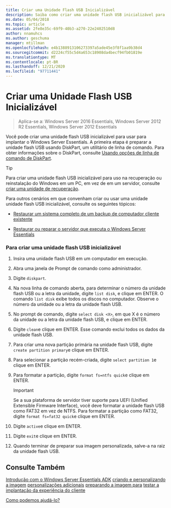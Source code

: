 ```yaml
---
title: Criar uma Unidade Flash USB Inicializável
description: Saiba como criar uma unidade flash USB inicializável para usar para implantar o Windows Server Essentials.
ms.date: 05/04/2018
ms.topic: article
ms.assetid: 2fe8e35c-69f9-40b3-a270-22e2402510d8
author: nnamuhcs
ms.author: geschuma
manager: mtillman
ms.openlocfilehash: e4b1388913106273397a5ade45e3f8f1aa9b38d4
ms.sourcegitcommit: d2224cf55c5d4a653c18908da4becf94fb01819e
ms.translationtype: MT
ms.contentlocale: pt-BR
ms.lasthandoff: 12/21/2020
ms.locfileid: "97711441"
---
```

# <a name="create-a-bootable-usb-flash-drive"></a>Criar uma Unidade Flash USB Inicializável

>Aplica-se a: Windows Server 2016 Essentials, Windows Server 2012 R2 Essentials, Windows Server 2012 Essentials

Você pode criar uma unidade flash USB inicializável para usar para implantar o Windows Server Essentials. A primeira etapa é preparar a unidade flash USB usando DiskPart, um utilitário de linha de comando. Para obter informações sobre o DiskPart, consulte [Usando opções de linha de comando de DiskPart](https://go.microsoft.com/fwlink/?LinkId=207073).


> [!TIP]
> Para criar uma unidade flash USB inicializável para uso na recuperação ou reinstalação do Windows em um PC, em vez de em um servidor, consulte [criar uma unidade de recuperação](https://support.microsoft.com/help/4026852/windows-create-a-recovery-drive).

 Para outros cenários em que convenham criar ou usar uma unidade unidade flash USB inicializável, consulte os seguintes tópicos:

-   [Restaurar um sistema completo de um backup de computador cliente existente](../manage/restore-a-full-system-from-an-existing-client-computer-backup.md)

-   [Restaurar ou reparar o servidor que executa o Windows Server Essentials](../manage/restore-or-repair-your-server-running-windows-server-essentials.md)


### <a name="to-create-a-bootable-usb-flash-drive"></a>Para criar uma unidade flash USB inicializável

1.  Insira uma unidade flash USB em um computador em execução.

2.  Abra uma janela de Prompt de comando como administrador.

3.  Digite `diskpart`.

4.  Na nova linha de comando aberta, para determinar o número da unidade flash USB ou a letra da unidade, digite `list disk`, e clique em ENTER. O comando `list disk` exibe todos os discos no computador. Observe o número da unidade ou a letra da unidade flash USB.

5.  No prompt de comando, digite `select disk <X>`, em que X é o número da unidade ou a letra da unidade flash USB, e clique em ENTER.

6.  Digite `clean`e clique em ENTER. Esse comando exclui todos os dados da unidade flash USB.

7.  Para criar uma nova partição primária na unidade flash USB, digite `create partition primary`e clique em ENTER.

8.  Para selecionar a partição recém-criada, digite `select partition 1`e clique em ENTER.

9. Para formatar a partição, digite `format fs=ntfs quick`e clique em ENTER.

    > [!IMPORTANT]
    >  Se a sua plataforma de servidor tiver suporte para UEFI (Unified Extensible Firmware Interface), você deve formatar a unidade flash USB como FAT32 em vez de NTFS. Para formatar a partição como FAT32, digite `format fs=fat32 quick`e clique em ENTER.

10. Digite `active`e clique em ENTER.

11. Digite `exit`e clique em ENTER.

12. Quando terminar de preparar sua imagem personalizada, salve-a na raiz da unidade flash USB.

## <a name="see-also"></a>Consulte Também

 [Introdução com o Windows Server Essentials ADK](Getting-Started-with-the-Windows-Server-Essentials-ADK.md) [criando e personalizando a imagem](Creating-and-Customizing-the-Image.md) [personalizações adicionais](Additional-Customizations.md) [preparando a imagem para](Preparing-the-Image-for-Deployment.md) [testar a implantação da experiência do cliente](Testing-the-Customer-Experience.md)

 [Como podemos ajudá-lo?](https://windows.microsoft.com/windows/support)
